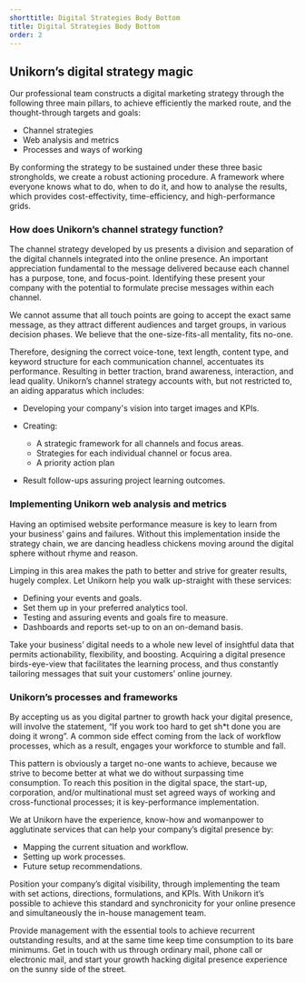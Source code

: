 ```yaml
---
shorttitle: Digital Strategies Body Bottom
title: Digital Strategies Body Bottom
order: 2
---
```

## Unikorn’s digital strategy magic

Our professional team constructs a digital marketing strategy through the following three main pillars, to achieve efficiently the marked route, and the thought-through targets and goals:

* Channel strategies
* Web analysis and metrics
* Processes and ways of working

By conforming the strategy to be sustained under these three basic strongholds, we create a robust actioning procedure. A framework where everyone knows what to do, when to do it, and how to analyse the results, which provides cost-effectivity, time-efficiency, and high-performance grids.

### How does Unikorn’s channel strategy function?

The channel strategy developed by us presents a division and separation of the digital channels integrated into the online presence. An important appreciation fundamental to the message delivered because each channel has a purpose, tone, and focus-point. Identifying these present your company with the potential to formulate precise messages within each channel.

We cannot assume that all touch points are going to accept the exact same message, as they attract different audiences and target groups, in various decision phases. We believe that the one-size-fits-all mentality, fits no-one. 

Therefore, designing the correct voice-tone, text length, content type, and keyword structure for each communication channel, accentuates its performance. Resulting in better traction, brand awareness, interaction, and lead quality. Unikorn’s channel strategy accounts with, but not restricted to, an aiding apparatus which includes:

* Developing your company's vision into target images and KPIs.
* Creating:

  * A strategic framework for all channels and focus areas.
  * Strategies for each individual channel or focus area.
  * A priority action plan
* Result follow-ups assuring project learning outcomes.

### Implementing Unikorn web analysis and metrics

Having an optimised website performance measure is key to learn from your business’ gains and failures. Without this implementation inside the strategy chain, we are dancing headless chickens moving around the digital sphere without rhyme and reason.

Limping in this area makes the path to better and strive for greater results, hugely complex. Let Unikorn help you walk up-straight with these services:

* Defining your events and goals.
* Set them up in your preferred analytics tool.
* Testing and assuring events and goals fire to measure.
* Dashboards and reports set-up to on an on-demand basis.

Take your business’ digital needs to a whole new level of insightful data that permits actionability, flexibility, and boosting. Acquiring a digital presence birds-eye-view that facilitates the learning process, and thus constantly tailoring messages that suit your customers’ online journey.

### Unikorn’s processes and frameworks

By accepting us as you digital partner to growth hack your digital presence, will involve the statement, “If you work too hard to get sh*t done you are doing it wrong”. A common side effect coming from the lack of workflow processes, which as a result, engages your workforce to stumble and fall.

This pattern is obviously a target no-one wants to achieve, because we strive to become better at what we do without surpassing time consumption. To reach this position in the digital space, the start-up, corporation, and/or multinational must set agreed ways of working and cross-functional processes; it is key-performance implementation.

We at Unikorn have the experience, know-how and womanpower to agglutinate services that can help your company’s digital presence by:

* Mapping the current situation and workflow.
* Setting up work processes.
* Future setup recommendations.

Position your company’s digital visibility, through implementing the team with set actions, directions, formulations, and KPIs. With Unikorn it’s possible to achieve this standard and synchronicity for your online presence and simultaneously the in-house management team.

Provide management with the essential tools to achieve recurrent outstanding results, and at the same time keep time consumption to its bare minimums. Get in touch with us through ordinary mail, phone call or electronic mail, and start your growth hacking digital presence experience on the sunny side of the street.